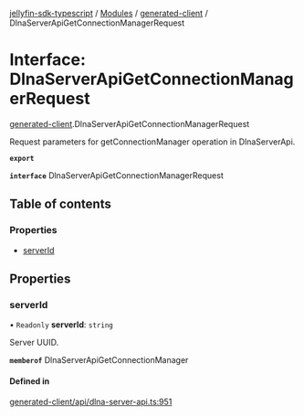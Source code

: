 [jellyfin-sdk-typescript](../README.md) / [Modules](../modules.md) / [generated-client](../modules/generated_client.md) / DlnaServerApiGetConnectionManagerRequest

# Interface: DlnaServerApiGetConnectionManagerRequest

[generated-client](../modules/generated_client.md).DlnaServerApiGetConnectionManagerRequest

Request parameters for getConnectionManager operation in DlnaServerApi.

**`export`**

**`interface`** DlnaServerApiGetConnectionManagerRequest

## Table of contents

### Properties

- [serverId](generated_client.DlnaServerApiGetConnectionManagerRequest.md#serverid)

## Properties

### serverId

• `Readonly` **serverId**: `string`

Server UUID.

**`memberof`** DlnaServerApiGetConnectionManager

#### Defined in

[generated-client/api/dlna-server-api.ts:951](https://github.com/thornbill/jellyfin-sdk-typescript/blob/0f61f16/src/generated-client/api/dlna-server-api.ts#L951)
